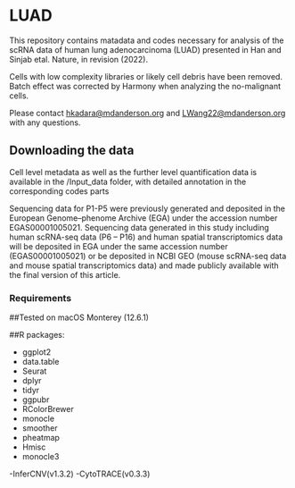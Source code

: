 # LUAD

This repository contains matadata and codes necessary for analysis of the scRNA data of human lung adenocarcinoma (LUAD) presented in Han and Sinjab etal. Nature, in revision (2022). 

Cells with low complexity libraries or likely cell debris have been removed.
Batch effect was corrected by Harmony when analyzing the no-malignant cells. 

Please contact hkadara@mdanderson.org and LWang22@mdanderson.org with any questions.

## Downloading the data

Cell level metadata as well as the further level quantification data is available in the /Input_data folder, with detailed annotation in the corresponding codes parts

Sequencing data for P1-P5 were previously generated and deposited in the European Genome–phenome Archive (EGA) under the accession number EGAS00001005021. Sequencing data generated in this study including human scRNA-seq data (P6 – P16) and human spatial transcriptomics data will be deposited in EGA under the same accession number (EGAS00001005021) or be deposited in NCBI GEO (mouse scRNA-seq data and mouse spatial transcriptomics data) and made publicly available with the final version of this article.

### Requirements

##Tested on macOS Monterey (12.6.1)

##R packages:
   - ggplot2
   - data.table
   - Seurat
   - dplyr
   - tidyr
   - ggpubr
   - RColorBrewer
   - monocle
   - smoother
   - pheatmap
   - Hmisc
   - monocle3

-InferCNV(v1.3.2)
-CytoTRACE(v0.3.3)
